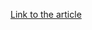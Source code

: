 [Link to the article](https://www.sentinelone.com/blog/lolkek-unmasked-an-in-depth-analysis-of-new-samples-and-evolving-tactics/)
